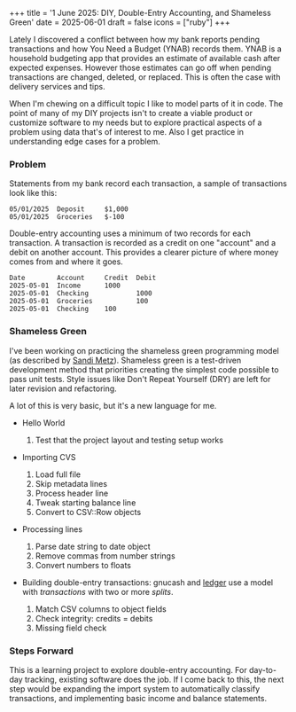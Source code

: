 +++
title = '1 June 2025: DIY, Double-Entry Accounting, and Shameless Green'
date = 2025-06-01
draft = false
icons = ["ruby"]
+++

Lately I discovered a conflict between how my bank reports pending transactions
and how You Need a Budget (YNAB) records them. YNAB is a household budgeting app
that provides an estimate of available cash after expected expenses. However
those estimates can go off when pending transactions are changed, deleted, or
replaced. This is often the case with delivery services and tips.

When I'm chewing on a difficult topic I like to model parts of it in code. The
point of many of my DIY projects isn't to create a viable product or customize
software to my needs but to explore practical aspects of a problem using data
that's of interest to me. Also I get practice in understanding edge cases for a
problem.

### Problem

Statements from my bank record each transaction, a sample of transactions look
like this:

```
05/01/2025  Deposit     $1,000
05/01/2025  Groceries   $-100
```

Double-entry accounting uses a minimum of two records for each transaction. A
transaction is recorded as a credit on one "account" and a debit on another
account. This provides a clearer picture of where money comes from and where it
goes.

```
Date        Account     Credit  Debit
2025-05-01  Income      1000
2025-05-01  Checking            1000
2025-05-01  Groceries           100
2025-05-01  Checking    100
```

### Shameless Green

I've been working on practicing the shameless green programming model (as
described by [Sandi Metz](https://sandimetz.com/99bottles)). Shameless green is
a test-driven development method that priorities creating the simplest code
possible to pass unit tests. Style issues like Don't Repeat Yourself (DRY) are
left for later revision and refactoring.

A lot of this is very basic, but it's a new language for me.

- Hello World
  1. Test that the project layout and testing setup works

- Importing CVS
  1. Load full file
  2. Skip metadata lines
  3. Process header line
  4. Tweak starting balance line
  5. Convert to CSV::Row objects

- Processing lines
  1. Parse date string to date object
  2. Remove commas from number strings
  3. Convert numbers to floats

- Building double-entry transactions: gnucash and
  [ledger](https://hledger.org/start.html) use a model with _transactions_ with
  two or more _splits_.
  1. Match CSV columns to object fields
  2. Check integrity: credits = debits
  3. Missing field check 

### Steps Forward

This is a learning project to explore double-entry accounting. For day-to-day tracking, existing software does the job. If I come back to this, the next step would be expanding the import system to automatically classify transactions, and implementing basic income and balance statements. 
